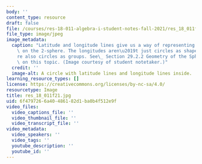 ```yaml
---
body: ''
content_type: resource
draft: false
file: /courses/res-18-011-algebra-i-student-notes-fall-2021/res_18_011f21.jpg
file_type: image/jpeg
image_metadata:
  caption: "Latitude and longitude lines give us a way of representing our location\
    \ on the 2-sphere. The longitudes aren\u2019t just circles as shapes, they\u2019\
    re also circles as groups. See\_ Section 29.2.2 Geometry of the Sphere for more\
    \ on this topic. (Image courtesy of student notetaker.)"
  credit: ''
  image-alt: A circle with latitude lines and longitude lines inside.
learning_resource_types: []
license: https://creativecommons.org/licenses/by-nc-sa/4.0/
resourcetype: Image
title: res_18_011f21.jpg
uid: 6f479726-6a40-4861-82d1-ba0b4f512e9f
video_files:
  video_captions_file: ''
  video_thumbnail_file: ''
  video_transcript_file: ''
video_metadata:
  video_speakers: ''
  video_tags: ''
  youtube_description: ''
  youtube_id: ''
---
```

